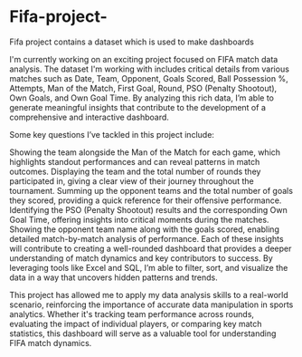 # Fifa-project-
Fifa project contains a dataset which is used to make dashboards 

I'm currently working on an exciting project focused on FIFA match data analysis. The dataset I'm working with includes critical details from various matches such as Date, Team, Opponent, Goals Scored, Ball Possession %, Attempts, Man of the Match, First Goal, Round, PSO (Penalty Shootout), Own Goals, and Own Goal Time. By analyzing this rich data, I’m able to generate meaningful insights that contribute to the development of a comprehensive and interactive dashboard.

Some key questions I’ve tackled in this project include:

Showing the team alongside the Man of the Match for each game, which highlights standout performances and can reveal patterns in match outcomes.
Displaying the team and the total number of rounds they participated in, giving a clear view of their journey throughout the tournament.
Summing up the opponent teams and the total number of goals they scored, providing a quick reference for their offensive performance.
Identifying the PSO (Penalty Shootout) results and the corresponding Own Goal Time, offering insights into critical moments during the matches.
Showing the opponent team name along with the goals scored, enabling detailed match-by-match analysis of performance.
Each of these insights will contribute to creating a well-rounded dashboard that provides a deeper understanding of match dynamics and key contributors to success. By leveraging tools like Excel and SQL, I’m able to filter, sort, and visualize the data in a way that uncovers hidden patterns and trends.

This project has allowed me to apply my data analysis skills to a real-world scenario, reinforcing the importance of accurate data manipulation in sports analytics. Whether it's tracking team performance across rounds, evaluating the impact of individual players, or comparing key match statistics, this dashboard will serve as a valuable tool for understanding FIFA match dynamics.
